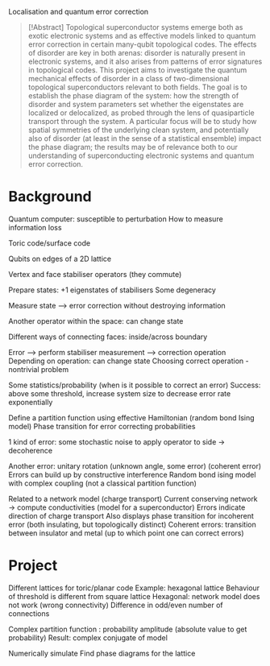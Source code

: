 Localisation and quantum error correction 
>[!Abstract]
>Topological superconductor systems emerge both as exotic electronic systems and as effective models linked to quantum error correction in certain many-qubit topological codes. The effects of disorder are key in both arenas: disorder is naturally present in electronic systems, and it also arises from patterns of error signatures in topological codes. This project aims to investigate the quantum mechanical effects of disorder in a class of two-dimensional topological superconductors relevant to both fields. The goal is to establish the phase diagram of the system: how the strength of disorder and system parameters set whether the eigenstates are localized or delocalized, as probed through the lens of quasiparticle transport through the system. A particular focus will be to study how spatial symmetries of the underlying clean system, and potentially also of disorder (at least in the sense of a statistical ensemble) impact the phase diagram; the results may be of relevance both to our understanding of superconducting electronic systems and quantum error correction.
# Background                                                                              
Quantum computer: susceptible to perturbation
How to measure information loss

Toric code/surface code

Qubits on edges of a 2D lattice 

Vertex and face stabiliser operators (they commute)

Prepare states: +1 eigenstates of stabilisers
Some degeneracy

Measure state --> error correction without destroying information

Another operator within the space: can change state

Different ways of connecting faces: inside/across boundary

Error --> perform stabiliser measurement --> correction operation
Depending on operation: can change state
Choosing correct operation - nontrivial problem

Some statistics/probability (when is it possible to correct an error)
Success: above some threshold, increase system size to decrease error rate exponentially

Define a partition function using effective Hamiltonian (random bond Ising model)
Phase transition for error correcting probabilities

1 kind of error: some stochastic noise to apply operator to side -> decoherence

Another error: unitary rotation (unknown angle, some error) (coherent error)
Errors can build up by constructive interference
Random bond ising model with complex coupling (not a classical partition function)

Related to a network model (charge transport)
Current conserving network -> compute conductivities (model for a superconductor)
Errors indicate direction of charge transport
Also displays phase transition for incoherent error (both insulating, but topologically distinct)
Coherent errors: transition between insulator and metal (up to which point one can correct errors)

# Project
Different lattices for toric/planar code
Example: hexagonal lattice
Behaviour of threshold is different from square lattice
Hexagonal: network model does not work (wrong connectivity)
	Difference in odd/even number of connections

Complex partition function : probability amplitude (absolute value to get probability)
Result: complex conjugate of model

Numerically simulate
Find phase diagrams for the lattice